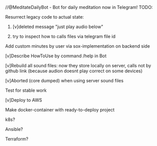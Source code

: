 //@MeditateDailyBot - Bot for daily meditation now in Telegram!
TODO:

Resurrect legacy code to actual state:

   1. [v]deleted message "just play audio below"
   
   2. try to inspect how to calls files via telegram file id

Add custom minutes by user via sox-implementation on backend side

[v]Describe HowToUse by command /help in Bot

[v]Rebuild all sound files: now they store locally on server, calls not by github link (because audion doesnt play correct on some devices)

[v]Aborted (core dumped) when using server sound files

Test for stable work

[v]Deploy to AWS

Make docker-container with ready-to-deploy project

k8s?

Ansible?

Terraform?
